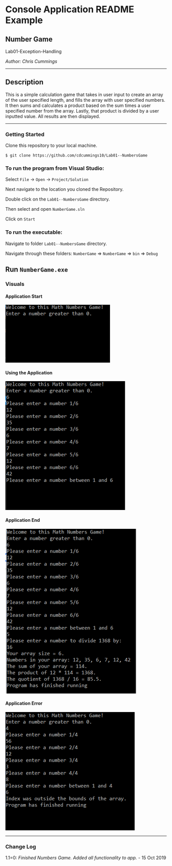 # Console Application README Example

## Number Game

Lab01-Exception-Handling

*Author: Chris Cummings*

----

## Description
This is a simple calculation game that takes in user input to create an array of the user specified length, and 
fills the array with user specified numbers.  It then sums and calculates a product based on the sum times a user
specified number from the array. Lastly, that product is divided by a user inputted value. All results are then displayed.

---

### Getting Started
Clone this repository to your local machine.

```
$ git clone https://github.com/cdcummings10/Lab01--NumbersGame
```

### To run the program from Visual Studio:
Select ```File``` -> ```Open``` -> ```Project/Solution```

Next navigate to the location you cloned the Repository.

Double click on the ```Lab01--NumbersGame``` directory.

Then select and open ```NumberGame.sln```

Click on ```Start```

### To run the executable:

Navigate to folder ```Lab01--NumbersGame``` directory.

Navigate through these folders: ```NumberGame``` => ```NumberGame``` => ```bin``` => ```Debug```

Run ```NumberGame.exe```
---

### Visuals

#### Application Start
![Image 1](screenshots/appStart.png)
#### Using the Application
![Image 1](screenshots/appMid.png)
#### Application End
![Image 1](screenshots/appEnd.png)
#### Application Error
![Image 1](screenshots/appError.png)

---

### Change Log 

1.1=0: *Finished Numbers Game. Added all functionality to app.* - 15 Oct 2019
